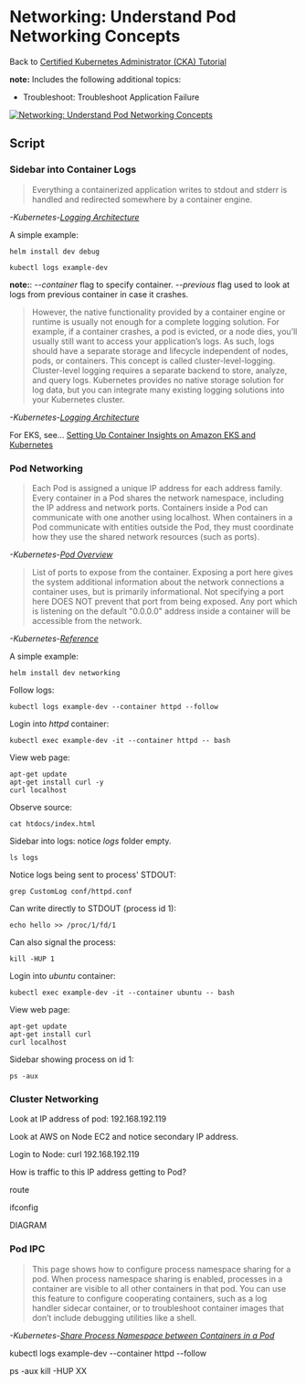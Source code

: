 # Networking: Understand Pod Networking Concepts

Back to [Certified Kubernetes Administrator (CKA) Tutorial](https://github.com/larkintuckerllc/k8s-cka-tutorial)

**note:** Includes the following additional topics:

* Troubleshoot: Troubleshoot Application Failure

[![Networking: Understand Pod Networking Concepts](http://img.youtube.com/vi/XXXXX/0.jpg)](XXXXX)

## Script

### Sidebar into Container Logs

> Everything a containerized application writes to stdout and stderr is handled and redirected somewhere by a container engine.

*-Kubernetes-[Logging Architecture](https://kubernetes.io/docs/concepts/cluster-administration/logging/)*

A simple example:

```plaintext
helm install dev debug
```

```plaintext
kubectl logs example-dev
```

**note:**: *--container* flag to specify container. *--previous* flag used to look at logs from previous container in case it crashes.

> However, the native functionality provided by a container engine or runtime is usually not enough for a complete logging solution. For example, if a container crashes, a pod is evicted, or a node dies, you’ll usually still want to access your application’s logs. As such, logs should have a separate storage and lifecycle independent of nodes, pods, or containers. This concept is called cluster-level-logging. Cluster-level logging requires a separate backend to store, analyze, and query logs. Kubernetes provides no native storage solution for log data, but you can integrate many existing logging solutions into your Kubernetes cluster.

*-Kubernetes-[Logging Architecture](https://kubernetes.io/docs/concepts/cluster-administration/logging/)*

For EKS, see... [Setting Up Container Insights on Amazon EKS and Kubernetes](https://docs.aws.amazon.com/AmazonCloudWatch/latest/monitoring/deploy-container-insights-EKS.html)

### Pod Networking

> Each Pod is assigned a unique IP address for each address family. Every container in a Pod shares the network namespace, including the IP address and network ports. Containers inside a Pod can communicate with one another using localhost. When containers in a Pod communicate with entities outside the Pod, they must coordinate how they use the shared network resources (such as ports).

*-Kubernetes-[Pod Overview](https://kubernetes.io/docs/concepts/workloads/pods/pod-overview/)*

> List of ports to expose from the container. Exposing a port here gives the system additional information about the network connections a container uses, but is primarily informational. Not specifying a port here DOES NOT prevent that port from being exposed. Any port which is listening on the default "0.0.0.0" address inside a container will be accessible from the network.

*-Kubernetes-[Reference](https://kubernetes.io/docs/reference/generated/kubernetes-api/v1.18/#podspec-v1-core)*

A simple example:

```plaintext
helm install dev networking
```

Follow logs:

```plaintext
kubectl logs example-dev --container httpd --follow
```

Login into *httpd* container:

```plaintext
kubectl exec example-dev -it --container httpd -- bash
```

View web page:

```plaintext
apt-get update
apt-get install curl -y
curl localhost
```

Observe source:

```plaintext
cat htdocs/index.html
```

Sidebar into logs: notice *logs* folder empty.

```plaintext
ls logs
```

Notice logs being sent to process' STDOUT:

```plaintext
grep CustomLog conf/httpd.conf
```

Can write directly to STDOUT (process id 1):

```plaintext
echo hello >> /proc/1/fd/1
```

Can also signal the process:

```plaintext
kill -HUP 1
```

Login into *ubuntu* container:

```plaintext
kubectl exec example-dev -it --container ubuntu -- bash
```

View web page:

```plaintext
apt-get update
apt-get install curl
curl localhost
```

Sidebar showing process on id 1:

```plaintext
ps -aux
```

### Cluster Networking

Look at IP address of pod: 192.168.192.119

Look at AWS on Node EC2 and notice secondary IP address.

Login to Node:
curl 192.168.192.119

How is traffic to this IP address getting to Pod?

route

ifconfig

DIAGRAM

### Pod IPC

> This page shows how to configure process namespace sharing for a pod. When process namespace sharing is enabled, processes in a container are visible to all other containers in that pod.
> You can use this feature to configure cooperating containers, such as a log handler sidecar container, or to troubleshoot container images that don’t include debugging utilities like a shell.

*-Kubernetes-[Share Process Namespace between Containers in a Pod](https://kubernetes.io/docs/tasks/configure-pod-container/share-process-namespace/)*

kubectl logs example-dev --container httpd --follow

ps -aux
kill -HUP XX

